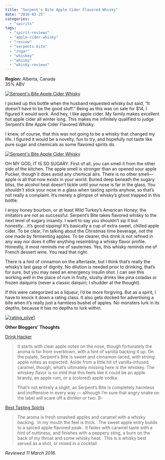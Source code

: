 ```yaml
---
title: "Serpent's Bite Apple Cider Flavored Whisky"
date: "2016-03-25"
categories: 
  - "spirits"
tags: 
  - "spirit-reviews"
  - "apple-cider-whisky"
  - "review"
  - "serpents-bite"
  - "sugar"
  - "whiskey"
  - "whisky"
  - "whisky-reviews"
---
```


**Region:** Alberta, Canada\
35% ABV

[![Serpent's Bite Apple Cider Whisky](http://s3.amazonaws.com/thegourmez-wpmedia/2016/03/Serpents-Biite--383x500.jpg)](http://s3.amazonaws.com/thegourmez-wpmedia/2016/03/Serpents-Biite-.jpg)

I picked up this bottle when the husband requested whisky but said, “It doesn’t have to be the good stuff.” Being as this was on sale for $14, I figured it would work. And hey, I like apple cider. My family makes excellent hot apple cider all winter long. This makes me infinitely qualified to judge Serpent’s Bite Apple Cider Flavored Whisky.

I knew, of course, that this was not going to be a whisky that changed my life. I figured it would be a novelty, fun to try, and hopefully not taste like pure sugar and chemicals as some flavored spirits do.

[![Serpent's Bite Apple Cider Whisky](http://s3.amazonaws.com/thegourmez-wpmedia/2016/03/Serpents-Bite-02-386x500.jpg)](http://s3.amazonaws.com/thegourmez-wpmedia/2016/03/Serpents-Bite-02.jpg)

OH MY GOD, IT IS SO SUGARY. First of all, you can smell it from the other side of the kitchen. The apple smell is stronger than an opened sour apple Pucker, though it does avoid any chemical airs. There is no other smell—apple is all that now exists in your world. Buried deep beneath the sugary bliss, the alcohol heat doesn’t tickle until your nose is far in the glass. You _shouldn’t_ stick your nose in a glass when tasting spirits anyhow, so that’s not really a complaint. It’s merely a glimpse of whisky’s ghost trapped in this bottle.

I enjoy honey bourbon, or at least Wild Turkey’s American Honey; the imitators are not as successful. Serpent’s Bite takes flavored whisky to the next level of sugary insanity. I want to say you shouldn’t sip it but honestly….it’s good sipping! It’s basically a cup of extra sweet, chilled apple cider. To be clear, I’m talking about the Christmas time beverage, not the one made by fermenting apples. To be clearer, this drink is not refined in any way nor does it offer anything resembling a whisky flavor profile. Honestly, it most reminds me of sauternes. Yes, this whisky reminds me of French dessert wine. You read that right.

There is a hint of cinnamon on the aftertaste, but I think that’s really the whisky’s last gasp of dignity. No dilution is needed prior to drinking, that’s for sure, but you may need an emergency insulin shot. I can see this working well in the place of rum in fruity, slushy drinks like pina coladas or frozen daiquiris (never a classic daiquiri; I shudder at the thought).

If this were categorized as a liqueur, I’d be more forgiving. But as a spirit, I have to knock it down a rating class. It also gets docked for advertising a bite when it’s really just a harmless bushel of apples. No monsters lurk in its depths, because it has no depths to lurk within.

[![rating_olive1](http://s3.amazonaws.com/thegourmez-wpmedia/2009/04/rating_olive1.gif)](http://s3.amazonaws.com/thegourmez-wpmedia/2009/04/rating_olive1.gif)

**Other Bloggers’ Thoughts**

[Drink Hacker](http://www.drinkhacker.com/2016/01/30/review-serpents-bit-apple-cider-flavored-whisky/)

> It starts with clear apple notes on the nose, though fortunately the aroma is far from overblown, with a hint of vanilla backing it up. On the palate, Serpent’s Bite is sweet and cinnamon-laced, with strong apple notes as expected. Aside from a little hit of vanilla-infused caramel, though, what’s ultimately missing here is the whiskey. The whiskey flavor is so mild that this feels like it could be an apple brandy, an apple rum, or a (colored) apple vodka.
> 
> That’s not entirely a slight, as Serpent’s Bite is completely harmless and inoffensive in every way — although I’m sure that angry snake on the label will scare off a drinker or two. B-

[Best Tasting Spirits](http://www.besttastingspirits.com/review-serpents-bite-apple-cider-whisky/)

> The aroma is fresh smashed apples and caramel with a whisky backing.  In my mouth the feel is thick.  The sweet apple entry builds to a spiced apple flavored peak.  It fades with caramel taste with a hint of nuttiness, and finishes with a peppery sting, a burn on the back of my throat and some whisky heat.  This is a whisky best served as a shot, or mixed in a cocktail.

_Reviewed 11 March 2016._

